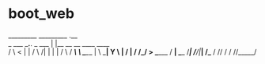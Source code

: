 # boot_web


_________         _________ .__                          
\_   ___ \___.__. \_   ___ \|  |__  __ __  ____    ____  
/    \  \<   |  | /    \  \/|  |  \|  |  \/    \  / ___\ 
\     \___\___  | \     \___|   Y  \  |  /   |  \/ /_/  >
 \______  / ____|  \______  /___|  /____/|___|  /\___  / 
        \/\/              \/     \/           \//_____/  

